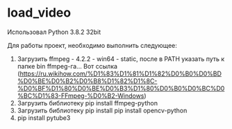 # load_video
Использовал Python 3.8.2 32bit

Для работы проект, необходимо выполнить следующее:
  1. Загрузить ffmpeg - 4.2.2 - win64 - static, после в PATH указать путь к папке bin ffmpeg-га... Вот ссылка
     (https://ru.wikihow.com/%D1%83%D1%81%D1%82%D0%B0%D0%BD%D0%BE%D0%B2%D0%B8%D1%82%D1%8C-%D0%BF%D1%80%D0%BE%D0%B3%D1%80%D0%B0%D0%BC%D0%BC%D1%83-FFmpeg-%D0%B2-Windows)
  2. Загрузить библиотеку pip install ffmpeg-python
  3. Загрузить библиотеку pip install pip install opencv-python
  4. pip install pytube3

